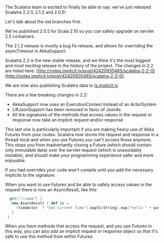 The Scalatra team is excited to finally be able to say: we've just released Scalatra 2.2.0, 2.1.2 and 2.0.5!

Let's talk about the old branches first.

We've published 2.0.5 for Scala 2.10 so you can safely upgrade on servlet 2.5 containers.

The 2.1.2 release is mostly a bug fix release, and allows for overriding the asyncTimeout in AkkaSupport.

Scalatra 2.2 is the new stable release, and we think it's the most biggest and most exciting release in the history of the project. The changes in 2.2 are listed here: [http://notes.implicit.ly/post/42420935465/scalatra-2-2-0](http://notes.implicit.ly/post/42420935465/scalatra-2-2-0).

We are now also publishing Scalatra data to [ls.implicit.ly](http://ls.implicit.ly).

There are a few breaking changes in 2.2:

* AkkaSupport now uses an ExecutionContext instead of an ActorSystem
* LiftJsonSupport has been removed in favor of Json4s
* All the signatures of the methods that access values in the request or response now take an implicit request and/or response

This last one is particularly important if you are making heavy use of Akka Futures from your routes. Scalatra now stores the request and response in a thread-local and when you use Futures you can't access those anymore. This stops you from inadvertantly closing a Future (which should contain only immutable data) over the servlet request (which is unavoidably mutable), and should make your programming experience safer and more enjoyable.

If you had overrides your code won't compile until you add the necessary implicits to the signature.

When you want to use Futures and be able to safely access values in the request there is now an AsyncResult, like this:
  
```scala  
  get("/:name") {
   new AsyncResult { def is = 
     (timeActor  ? "Get Current Time").mapTo[String].map("hello " + params("name") + " it's currently " + _) 
   }
 }
```

When you have methods that access the request, and you use Futures in this way, you can also add an implicit request or response object so that it's safe to use this method from within Futures.
